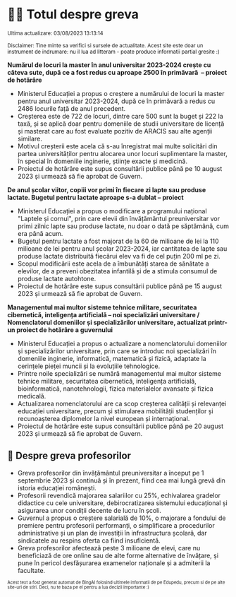 # 👩‍🏫 Totul despre greva
<sub>Ultima actualizare: 03/08/2023 13:13:14</sub>

<sub>Disclaimer: Tine minte sa verifici si sursele de actualitate. Acest site este doar un instrument de indrumare: nu il lua ad litteram - poate produce informatii partial gresite :)</sub>

**Numărul de locuri la master în anul universitar 2023-2024 crește cu câteva sute, după ce a fost redus cu aproape 2500 în primăvară  – proiect de hotărâre**
- Ministerul Educației a propus o creștere a numărului de locuri la master pentru anul universitar 2023-2024, după ce în primăvară a redus cu 2486 locurile față de anul precedent.
- Creșterea este de 722 de locuri, dintre care 500 sunt la buget și 222 la taxă, și se aplică doar pentru domeniile de studii universitare de licență și masterat care au fost evaluate pozitiv de ARACIS sau alte agenții similare.
- Motivul creșterii este acela că s-au înregistrat mai multe solicitări din partea universităților pentru alocarea unor locuri suplimentare la master, în special în domeniile inginerie, științe exacte și medicină.
- Proiectul de hotărâre este supus consultării publice până pe 10 august 2023 și urmează să fie aprobat de Guvern.

**De anul școlar viitor, copiii vor primi în fiecare zi lapte sau produse lactate. Bugetul pentru lactate aproape s-a dublat – proiect**
- Ministerul Educației a propus o modificare a programului național "Laptele și cornul", prin care elevii din învățământul preuniversitar vor primi zilnic lapte sau produse lactate, nu doar o dată pe săptămână, cum era până acum.
- Bugetul pentru lactate a fost majorat de la 60 de milioane de lei la 110 milioane de lei pentru anul școlar 2023-2024, iar cantitatea de lapte sau produse lactate distribuită fiecărui elev va fi de cel puțin 200 ml pe zi.
- Scopul modificării este acela de a îmbunătăți starea de sănătate a elevilor, de a preveni obezitatea infantilă și de a stimula consumul de produse lactate autohtone.
- Proiectul de hotărâre este supus consultării publice până pe 15 august 2023 și urmează să fie aprobat de Guvern.

**Managementul mai multor sisteme tehnice militare, securitatea cibernetică, inteligența artificială – noi specializări universitare / Nomenclatorul domeniilor și specializărilor universitare, actualizat printr-un proiect de hotărâre a guvernului**
- Ministerul Educației a propus o actualizare a nomenclatorului domeniilor și specializărilor universitare, prin care se introduc noi specializări în domeniile inginerie, informatică, matematică și fizică, adaptate la cerințele pieței muncii și la evoluțiile tehnologice.
- Printre noile specializări se numără managementul mai multor sisteme tehnice militare, securitatea cibernetică, inteligența artificială, bioinformatică, nanotehnologii, fizica materialelor avansate și fizica medicală.
- Actualizarea nomenclatorului are ca scop creșterea calității și relevanței educației universitare, precum și stimularea mobilității studenților și recunoașterea diplomelor la nivel european și internațional.
- Proiectul de hotărâre este supus consultării publice până pe 20 august 2023 și urmează să fie aprobat de Guvern.

## 🏫 Despre greva profesorilor
- Greva profesorilor din învățământul preuniversitar a început pe 1 septembrie 2023 și continuă și în prezent, fiind cea mai lungă grevă din istoria educației românești.
- Profesorii revendică majorarea salariilor cu 25%, echivalarea gradelor didactice cu cele universitare, debirocratizarea sistemului educațional și asigurarea unor condiții decente de lucru în școli.
- Guvernul a propus o creștere salarială de 10%, o majorare a fondului de premiere pentru profesorii performanți, o simplificare a procedurilor administrative și un plan de investiții în infrastructura școlară, dar sindicatele au respins oferta ca fiind insuficientă.
- Greva profesorilor afectează peste 3 milioane de elevi, care nu beneficiază de ore online sau de alte forme alternative de învățare, și pune în pericol desfășurarea examenelor naționale și a admiterii la facultate.


<sub><sub>Acest text a fost generat automat de BingAI folosind ultimele informatii de pe Edupedu, precum si de pe alte site-uri de stiri. Deci, nu te baza pe el pentru a lua decizii importante :)</sub></sub>